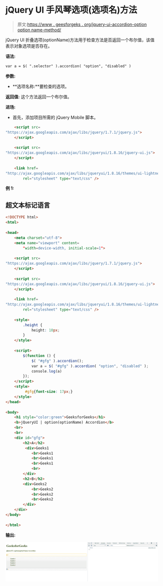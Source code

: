 # jQuery UI 手风琴选项(选项名)方法

> 原文:[https://www . geesforgeks . org/jquery-ui-accordion-option option name-method/](https://www.geeksforgeeks.org/jquery-ui-accordion-optionoptionname-method/)

jQuery UI 折叠选项(optionName)方法用于检查方法是否返回一个布尔值，该值表示对象选项是否存在。

**语法:**

```html
var a = $( ".selector" ).accordion( "option", "disabled" )
```

**参数:**

*   **选项名称:**要检查的选项。

**返回值:** 这个方法返回一个布尔值。

**进场:**

*   首先，添加项目所需的 jQuery Mobile 脚本。

```html
    <script src= 
"https://ajax.googleapis.com/ajax/libs/jquery/1.7.1/jquery.js"> 
    </script> 

    <script src= 
"https://ajax.googleapis.com/ajax/libs/jqueryui/1.8.16/jquery-ui.js"> 
    </script> 

    <link href= 
"http://ajax.googleapis.com/ajax/libs/jqueryui/1.8.16/themes/ui-lightness/jquery-ui.css"
        rel="stylesheet" type="text/css" />
```

**例 1:**

## 超文本标记语言

```html
<!DOCTYPE html>
<html>

<head>
    <meta charset="utf-8">
    <meta name="viewport" content=
        "width=device-width, initial-scale=1">

    <script src=
"https://ajax.googleapis.com/ajax/libs/jquery/1.7.1/jquery.js">
    </script>

    <script src=
"https://ajax.googleapis.com/ajax/libs/jqueryui/1.8.16/jquery-ui.js">
    </script>

    <link href=
"http://ajax.googleapis.com/ajax/libs/jqueryui/1.8.16/themes/ui-lightness/jquery-ui.css"
        rel="stylesheet" type="text/css" />

    <style>
        .height {
            height: 10px;
        }
    </style>

    <script>
        $(function () {
            $( "#gfg" ).accordion();
            var a = $( "#gfg" ).accordion( "option", "disabled" );
            console.log(a)
        });
    </script>
    <style>
         #gfg{font-size: 17px;}
    </style>
</head>

<body>
    <h1 style="color:green">GeeksforGeeks</h1>
    <b>jQueryUI | option(optionName) Accordion</b>
    <br>
    <br>
    <div id="gfg">
        <h2>A</h2>
         <div>Geeks1
            <br>Geeks1
            <br>Geeks1
            <br>Geeks1
            <br>
        </div>
        <h2>B</h2>
        <div>Geeks2
            <br>Geeks2
            <br>Geeks2
            <br>Geeks2
        </div>
    </div>
</body>

</html>
```

**输出:**

![](img/0cd16d1aa2c90d7ce670846bfaa40623.png)